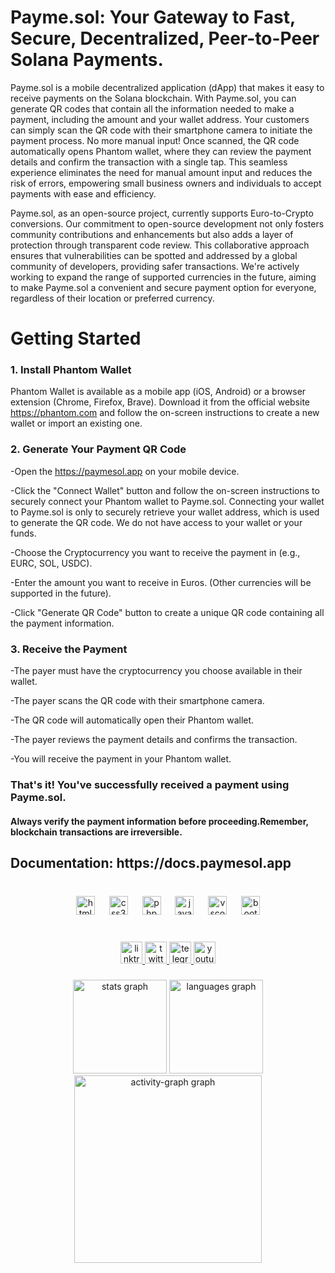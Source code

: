 <h1 align="left">Payme.sol: Your Gateway to Fast, Secure, Decentralized, Peer-to-Peer Solana Payments.</h1>


Payme.sol is a mobile decentralized application (dApp) that makes it easy to receive payments on the Solana blockchain. With Payme.sol, you can generate QR codes that contain all the information needed to make a payment, including the amount and your wallet address. Your customers can simply scan the QR code with their smartphone camera to initiate the payment process. No more manual input! Once scanned, the QR code automatically opens Phantom wallet, where they can review the payment details and confirm the transaction with a single tap. This seamless experience eliminates the need for manual amount input and reduces the risk of errors, empowering small business owners and individuals to accept payments with ease and efficiency.

Payme.sol, as an open-source project, currently supports Euro-to-Crypto conversions. Our commitment to open-source development not only fosters community contributions and enhancements but also adds a layer of protection through transparent code review. This collaborative approach ensures that vulnerabilities can be spotted and addressed by a global community of developers, providing safer transactions. We're actively working to expand the range of supported currencies in the future, aiming to make Payme.sol a convenient and secure payment option for everyone, regardless of their location or preferred currency.

<h1 align="left">Getting Started</h1>


<h3 align="left">1. Install Phantom Wallet</h3>


Phantom Wallet is available as a mobile app (iOS, Android) or a browser extension (Chrome, Firefox, Brave). Download it from the official website https://phantom.com and follow the on-screen instructions to create a new wallet or import an existing one.

<h3 align="left">2. Generate Your Payment QR Code</h3>

-Open the https://paymesol.app on your mobile device.

-Click the "Connect Wallet" button and follow the on-screen instructions to securely connect your Phantom wallet to Payme.sol. Connecting your wallet to Payme.sol is only to securely retrieve your wallet address, which is used to generate the QR code. We do not have access to your wallet or your funds.

-Choose the Cryptocurrency you want to receive the payment in (e.g., EURC, SOL, USDC).

-Enter the amount you want to receive in Euros. (Other currencies will be supported in the future).

-Click "Generate QR Code" button to create a unique QR code containing all the payment information.

<h3 align="left">3. Receive the Payment</h3>

-The payer must have the cryptocurrency you choose available in their wallet.

-The payer scans the QR code with their smartphone camera.

-The QR code will automatically open their Phantom wallet.

-The payer reviews the payment details and confirms the transaction.

-You will receive the payment in your Phantom wallet.

<h3 align="left">That's it! You've successfully received a payment using Payme.sol.</h3>

<h4 align="left">Always verify the payment information before proceeding.Remember, blockchain transactions are irreversible.</h4>

<h2 align="left">Documentation: https://docs.paymesol.app</h2>

###

<br clear="both">

<div align="center">
  <img src="https://cdn.jsdelivr.net/gh/devicons/devicon/icons/html5/html5-original.svg" height="30" alt="html5 logo"  />
  <img width="15" />
  <img src="https://cdn.jsdelivr.net/gh/devicons/devicon/icons/css3/css3-original.svg" height="30" alt="css3 logo"  />
  <img width="15" />
  <img src="https://cdn.jsdelivr.net/gh/devicons/devicon/icons/php/php-original.svg" height="30" alt="php logo"  />
  <img width="15" />
  <img src="https://cdn.jsdelivr.net/gh/devicons/devicon/icons/javascript/javascript-original.svg" height="30" alt="javascript logo"  />
  <img width="15" />
  <img src="https://cdn.jsdelivr.net/gh/devicons/devicon/icons/vscode/vscode-original.svg" height="30" alt="vscode logo"  />
  <img width="15" />
  <img src="https://cdn.jsdelivr.net/gh/devicons/devicon/icons/bootstrap/bootstrap-original.svg" height="30" alt="bootstrap logo"  />
</div>

###

<br clear="both">

<div align="center">
  <a href="https://linktr.ee/debrosofficial" target="_blank">
    <img src="https://img.shields.io/static/v1?message=Linktree&logo=linktree&label=&color=1de9b6&logoColor=white&labelColor=&style=for-the-badge" height="35" alt="linktree logo" />
  </a>
  <a href="https://x.com/debrosofficial" target="_blank">
    <img src="https://img.shields.io/static/v1?message=Twitter&logo=twitter&label=&color=1DA1F2&logoColor=white&labelColor=&style=for-the-badge" height="35" alt="twitter logo" />
  </a>
  <a href="https://t.me/debrosportal" target="_blank">
    <img src="https://img.shields.io/static/v1?message=Telegram&logo=telegram&label=&color=2CA5E0&logoColor=white&labelColor=&style=for-the-badge" height="35" alt="telegram logo" />
  </a>
  <a href="https://www.youtube.com/@DeBrosOfficial" target="_blank">
    <img src="https://img.shields.io/static/v1?message=Youtube&logo=youtube&label=&color=FF0000&logoColor=white&labelColor=&style=for-the-badge" height="35" alt="youtube logo" />
  </a>
</div>

###

<div align="center">
  <img src="https://github-readme-stats.vercel.app/api?username=DeBrosOfficial&hide_title=false&hide_rank=false&show_icons=true&include_all_commits=true&count_private=true&disable_animations=false&theme=dark&locale=en&hide_border=false&order=1&custom_title=PayMe%20Sol" height="150" alt="stats graph"  />
  <img src="https://github-readme-stats.vercel.app/api/top-langs?username=DeBrosOfficial&locale=en&hide_title=false&layout=compact&card_width=320&langs_count=5&theme=dark&hide_border=true&order=2&custom_title=Payme%20Sol" height="150" alt="languages graph"  />
  <img src="https://github-readme-activity-graph.vercel.app/graph?username=DeBrosOfficial&radius=16&theme=github-dark-dimmed&area=true&order=5&hide_title=false&hide_border=false&custom_title=PayMe%20Sol" height="300" alt="activity-graph graph"  />
</div>

###
